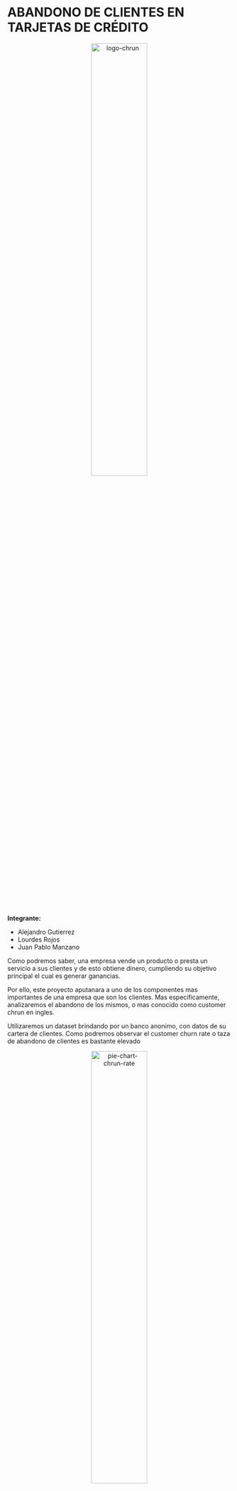 # ABANDONO DE CLIENTES EN TARJETAS DE CRÉDITO

<div align="center">
 <img alt ="logo-chrun" src="/img/logo.png" width=50% height: auto//>
</div>

**Integrante:**
- Alejandro Gutierrez 
- Lourdes Rojos
- Juan Pablo Manzano

Como podremos saber, una empresa vende un producto o presta un servicio a sus clientes y de esto obtiene dinero, cumpliendo su objetivo principal el cual es generar ganancias.

Por ello, este proyecto aputanara a uno de los componentes mas importantes de una empresa que son los clientes. Mas especificamente, analizaremos el abandono de los mismos, o mas conocido como customer chrun en ingles. 

Utilizaremos un dataset brindando por un banco anonimo, con datos de su cartera de clientes. Como podremos observar el customer churn rate o taza de abandono de clientes es bastante elevado 

<div align="center">
 <img alt ="pie-chart-chrun-rate" src="/img/chrun_rate.png" width=50% height=auto//>
</div>
  
 Esto quiere decir que desde el año anterior a dia de hoy el banco perdio un 16,07% de sus clientes. 
  
 # 1- OBJETIVOS

**Objetivos principales**

- Descubrir la causa por la cual hay deserción de clientes en las tarjetas de crédito
-Pronosticar cuales son los posibles clientes que abandonaran las tarjetas de crédito

**Objetivos secuendarios**

- Determinar que Modelo se adapta de mejor manera a las necesidades del problema
- Utilizar modelo para predecir grupos de clientes que abandonarian el banco
- Testear modelos generados
  
# 2-Contexto comercial

El Gerente comercial de un banco se encuentra frente a un listado de clientes que utilizan el servicio de tarjetas de crédito y detecta una alta taza de abandono de los mismos. Quieren analizar los datos para descubrir la razón detrás de esto y aprovechar lo mismo para predecir los clientes que probablemente abandonarán para poder tomar medidas sobre esto.
  
# 3-Problema comercial

El banco buscara reducir este abandono de clientes, pero para ello debera actuar sobre el grupo correcto de personas, ya sea a travez de campañas pubilicitarias o ofreciendo algun tipo de beneficio. Por ello es importante determinar de manera efectiva que clientes podrian llegar a dejar de usar los servicios. 

Tomar estas medidas con clientes que no tengan una predisposicion a abandonar el servicio podria incurrir en una reduccion de beneficios o en "molestar" mediante campañas publicitarias a clientes fidelizados. 

# 4-Glosario 

Para entender correctamente que quieren decirnos los datos es necesario saber que quieren decirnos las variables a analizar. Para ello, podemos ingresar al siguiente glosario haciendo click [`AQUI`](glosario.md)

# 5-Análisis Exploratorio de Datos (EDA)

Para comenzar se parte de un analisis exploratorio de los datos, el cual puede encontrarse en este [`notebook`](EDA.ipynb). En el mismo damos un primer vistazo a nuestros datos para intentar detectar patrones o estructuras en la informacion de manera visual. 

De ello podemos plantear diferentes Hipótesis o preguntas que se generen al hacer esta primera observacion.

## Hipótesis y preguntas

### Hipótesis 1

H1 = La media del monto total de transacciones (Total_Trans_Amt) es igual para clientes activos y retirados

H0 = La media del monto total de transacciones (Total_Trans_Amt) es diferente para clientes activos y retirados

<div align="center">
 <img alt ="h1-image" src="/img/h1.png"//>
</div>

*Nota: Como la variable presenta una gran cantidad de Outliers, el valor mas representativo pasa a ser la mediana*

<div align="center">
 Mediana de monto total de transacciones

 |Attrition_Flag    | Mediana    |
 |------------------|------------|
 |Attrited Customer | 2329     |
 |Existing Customer | 4100    |
</div>

> **Insight:** Podemos validar la hipotesis H0 diciendo que *"La mediana del monto total de transacciones es diferente según el target"*. Esto quiere decir que un cliente que abandonara el servicio realiza transacciones por montos menores que un cliente que seguira utilizandolo. 

### Hipótesis 2

H2 = La media de la cantidad total de transacciones (Total_Trans_Ct) es **igual** para clientes activos y retirados

H0 = La media de la cantidad total de transacciones (Total_Trans_Ct) es **diferente** para clientes activos y retirados

> **Insight:** Podemos validar la hipotesis H0 diciendo que *"La mediana de la cantidad total de transacciones es diferente según el target"*. Este analisis demostraria que el cliente que abandona el servicio hará una menor cantidad de transacciones que las que hace un cliente que seguira utilizandolo. 

[Respuesta Detallada](./hip_preg.md#Hipotesis-2)

### Hipótesis 3

H3 = La media de la variacion en cantidad de transacciones Q4 -Q1 (1) es **igual** para clientes activos y retirados 

H0 = La media de la variacion en cantidad de transacciones Q4 -Q1 (Total_Ct_Chng_Q4_Q1) es **diferente** para clientes activos y retirados

> **Insight:** Podemos validar la hipotesis H0 diciendo que *"La mediana de variacion en cantidad de transacciones es diferente según el target"*. Esto quiere decir que un cliente que abandona el servicio reduce casi en un 50% las transacciones que hace a final del periodo comparado con las que hace al inicio del periodo. El cliente que sigue utilizando el servicio tambien reduce esta cantida con respecto al inicio el perioo pero solo en un 25%

[Respuesta Detallada](./hip_preg.md#Hipotesis-3)

### Pregunta 1
 ¿Cúal es el género que más abandona la tarjeta de crédito?
 
<div align="center">
 <img alt ="p1-image" src="/img/p1.png"//>
</div>

<div align="center">
 Abandono del servicio segun genero 

 |Genero  |Attrited Customer|	Existing Customer	|% Abandono|
 |--------|------------|--------|--------|
 |F	|   930	|  4428	 |  17.35%  |
 |M	|   697	|  4072 	|  14.61%  |
</div>

> **Insight:** Podemos decir que las cantidades que abandonan segun genero no son tan diferentes. Pero hay un 3% mas de mujeres que abanbdonan el servicio.

### Pregunta 2
 Los que abandonan la tarjeta de crédito, ¿Cúal es su estado civil?
 
> **Insight:** No se puede detectar ningun patrón de abandono en cuanto al estado civil de los clientes. Las variaciones son menores al 1%. El estado civil NO influye en la deserción. 

 [Respuesta Detallada](./hip_preg.md#Pregunta-2)

### Pregunta 3
 ¿Que edades promedio tienen las personas que abandonan las tarjetas de crédito?
 
> **Insight:** Podemos decir que las edad de los clientes que abandonan el servicio no varia con la de los clientes que siguen utilizandolo. 

 [Respuesta Detallada](./hip_preg.md#Pregunta-3)

### Pregunta 4
¿Cuanto tiempo en promedio llevan las tarjetas sin utilizar de las personas que abandonan la tarjeta de crédito?

> **Insight:** Podemos decir que los clientes que abandonan el servicio tienden a estar mas inactivos en la utilizacion del mismo. Si bien la diferencia no es significativa a simple vista podria ser un factor a tener en cuenta que se analizara mas adelante.  

[Respuesta Detallada](./hip_preg.md#Pregunta-4)

### Pregunta 5 
¿Que tipo de tarjeta usan los clientes que abandonan los servicios??

 > **Insight:** Podemos señalar que los clientes con categoria *Platinum* son los que mas abandonan el servicio con un 25%. Esto debera ser analizado mas adelante, pero podria indicar que los clientes con tarjetas de mayor categoria no estan contentos por los beneficios brindados por las mismas. 

[Respuesta Detallada](./hip_preg.md#Pregunta-5)

### Pregunta 6 
¿Que nivel de educacion tienen los clientes que abanonan los servicios?

 > **Insight:** Dentro de los diferentes niveles, podemos detectar que los clientes que poseen un nivel *Doctorate* tienen la mayor deserción, con un 21,06%. 

[Respuesta Detallada](./hip_preg.md#Pregunta-6)

### Pregunta 7
¿Que nivel de ingresos tienen los clientes que abandonan los servicios?

 > **Insight:** Dentro de las diferentes categorias de ingreso, la que mayor deserción la posee el mayor nivel de ingresos *$120K+*. Esto debera analizarse para ver si los beneficios que brinda el servicio para este tipo de clientes no es suficiente.  

[Respuesta Detallada](./hip_preg.md#Pregunta-7)

## Análisis Multivariado

Con los gráficos anterior pudimos obtener algunos Insights que surgieron de hacer un análisis univariado y bivariado. A continuación profundizaremos en esto haciendo observaciones mas complejas de manera multivariada. Para acceder al notebook completo del análisis podemos hacer click [`AQUI`](multi.ipynb)

### Matríz de correlación
Indica la correlación que hay entre todas las variables numericas de los datos que estamos trabajando 


<div align="center">
 <b>Matriz de correlación segun coeficiente de Pearson</b>
 <img alt ="matriz_cor_pearson-image" src="/img/mat_corr_pearson.png" // title="Matriz de correlación segun coeficiente de Pearson">
</div>

<div align="center">

**TOP 5 VARIABLES CON MAYOR CORRELACIÓN**
 
 |Variable 1 | Variable 2 | Coef.Pearson | 
 |------------------|-----------------------|-----------|
 |Credit_Limit         |Avg_Open_To_Buy         | 0.995981
 |Total_Trans_Amt      |Total_Trans_Ct          | 0.807192
 |Customer_Age         |Months_on_book          | 0.788912
 |Total_Revolving_Bal  |Avg_Utilization_Ratio   | 0.624022
 |Avg_Open_To_Buy      |Avg_Utilization_Ratio   | 0.538808
</div>


>Nota: En ella podemos observar las variables de mayor correlacion en colores azul mas oscuro. Podemos detectar muy pocas variables que poseen una correlación. Tambien se hizo el análisis con correlaciones de kendall y spearman para ver si se observaba alguna diferencia. Pero las variables con mayor correlación son las mismas. Para ver las matrices de corrleación con otros coeficientes podemos verlas desde aquí [`Kendall`](img/mat_corr_kendall.png) Y [`Spearman`](img/mat_corr_spearman.png)

Se procede a realizar graficos detallados entre las variables que poseen un mayor coeficiente de correlación para ver si es posible obtener Insight visualmente.

Credit limit VS avg open to buy
-
<div align="center">
 <img alt ="Credit Limit VS Avg Open To Buy" src="/img/CL_vs_AOTB.png" // title="Credit Limit VS Avg Open To Buy">
</div>

Podemos observar que existe una correlacion casi perfecta entre estas dos variables. Y esto es de esperarse debido a la naturaleza de las mismas. 

El AVG Open to Buy representa cuanto puede comprar una persona sin tener problemas crediticios, por lo que mientras mayor sea el limite de credito que posea, mayor sera el AVG open to buy. 

>Nota: Se considerara la posibildiad de quitar una de estas columnas para no tener dos tipos de datos que indiquen lo mismo. 

total trans amt VS total trans ct
-
<div align="center">
 <img alt ="Total Trans Amt VS Total Trans Ct" src="/img/TTA_vs_TTC.png"// title="Total Trans Amt VS Total Trans Ct">
</div>

Si bien estas variables poseen una correlación de mas de un 0.8 ya no tienen un comportamiento tan marcado como el caso anterior. Pero es interesante ver que la mayoria de las transacciones se encuentran en montos menores a 6000 para ambos targets.

# 6-Prueba de modelos

Antes de comenzar a probar y analizar los resultados obtenidos con diferentes modelos, fue necesario hacer algunas transformaciones de los datos. Para lo que se utilizaron diferentes métodos por medio de pipelines con el fin de transformar los datos de diferentes formas y realizar pruebas para ver si esto meejoraba el rendimiento de los modelos. 

En el notebook de este [`LINK`](Modelos.ipynb) podemos encontrar el detalle de estos pipelines, pero a continuacion podran ver una tabla de que conjuntos se crearon y que se hizo en cada uno.

<div align="center">

| Pipeline |  Transformaciones | Conjunto train |  Conjunto test | conjunto |
|----------|-------------------|----------------|----------------| ---------|
| preprocess | OHE + Ordinalencoder(con MinMaxScaler) | X_train_enc | X_test_enc | enc | 
| preprocess1 | OHE (drop = 'first') | X_train_enc1 | X_test_enc2 | enc 1 | 
| preprocess2 | OHE, OrdinalEncoder y resto numerico MinMaXScaler | X_train_enc2 | X_test_enc2 | enc2 | 
| preprocess3 | OHE (sin drop = 'first') quitando columnas correlacionadas | X_train_enc3 | X_test_enc3| enc3 | 

</div>

Por ultimo transformamos los datos del conjunto "Y" para que las categorias esten representadas por 1 y 0 segun el target que nos interesa detectar

<div align="center">

| Target | Código | 
|--------|--------|
|Attrited Customer | 1 | 
| Existing Customer | 0 |

</div>

Una vez transformados los datos, comenzamos con el entrenamiento de modelos. En esta etapa se obtienen resultados de manera rapida y sencilla con distintos modelos, mediante la minima o nula modificacion de hiperparametros. A estos modelos les llamamos MODELOS BASE

Para poder evaluar los modelos se eligió una metrica especifica en fucnion del problema. Esta fue ROC_AUC. Mediante ella, se evalua y compara la performance de los distintos modelos. Logistic Regression, KNN y Random Forest Classifier.

## Modelos base

### Logistic Regression

Este modelo ofrecio resulados interesantes, considerando que el tuneo de hiperparametros fue nulo. Podemos ver una tabla con los resultados arrojados para los distintos tipos de datos transofrmados. 

<div align="center">

| Datos usados|	ROC_AUC|
|-------------|--------|
| enc1 |	0.712 | 
| enc	| 0.710 |
| enc2	| 0.706 | 
| enc3	| 0.659 |

</div>

<div align="center">
 <img alt ="Matriz de confusion Logistic Regression" src="/img/matriz_reg_log.png" // title="Matriz de confusion Logistic Regression">

</div>

### KNeighborsClassifier

A pesar de ser un modelo sencillo, arrojo resultados muy buenos considerando que no se realizo ningun tipo de optimizacion de hiperparametros. Podemos ver una tabla con los resultados arrojados para los distintos tipos de datos transofrmados. 

<div align="center">

| Datos usados|	ROC_AUC|
|-------------|--------|
| enc3 |	0.760 | 
| enc	| 0.755 |
| enc1	| 0.755 | 
| enc2	| 0.575 |

</div>

<div align="center">
 <img alt ="Matriz de confusion KNN" src="/img/matriz_KNN.png" // title="Matriz de confusion KNN">

</div>

### Random Forest Classifier

Este modelo tambien arrojo resultados muy buenos sin necesidad de tunear demasiado los hiperparametros. Podemos ver una tabla con los resultados arrojados para los distintos tipos de datos transofrmados. 

<div align="center">

| Datos usados|	ROC_AUC|     
|-------------|--------|   
| enc |		0.753 |   
| enc1	| 0.722 |
| enc2	| 0.721 |
| enc3	| 0.654 |

</div>

<div align="center">
 <img alt ="Matriz de confusion RFC" src="/img/matriz_RFC.png" // title="Matriz de confusion RFC">

</div>

## Estandarizacion de variables

Para seguir con el analisis se realizo una estandarizacion de las variables, en donde mediante un test de hipotesis se determino que variables tenian una distribucion normal y cuales no. Una vez definido esto, se realizó un StandardScaler para aquellas variables con distribucion normal y para el resto se utilizo un RobustScaler.

Luego se volvio a entrenar a nuestros modelos base con estos nuevos conjuntos de datos estandarizados. 

<div align="center">

| Modelo | ROC_AUC base | ROC_AUC estandarizado | 
|--------|--------------|-----------------------|
| LogisticRegression | 0.712 | 0.769 |
| KNeighborsClassifier | 0.760 | 0.774 | 
| RandomForestClassifier | 0.753 | 0.760 |
 
 </div>
 
 > Como podemos ver loas metricas no mejoran demasiado usando los datos estandarizados, pero como era de esperarse, la regresion logistica es el modelo que mejor trabaja con estos datos estandarizados.
 

## Reducción de complejidad 

Se intenta reducir la dimensionalidad del modelo utilizando varias técnicas diferentes. Con cada una, se vuelven a evaluar los modelos base para ver si se logro alguna mejora en cuanto al rendimiento. 

### Reducción de dimensionalidad PCA

Se hizo un bucle en donde se intento determinar el mejor roc_auc en funcion de la cantidad de variables, probando con diferentes cantidades entre 1 y 15. Para los 3 modelos evaluados, la cantidad de variables optima era n_components = 3. Por lo que se procede a hacer un analisis del rendimiento de los modelos, aplicando un PCA con n_components = 3 en los datos de train y test. 

<div align="center">

| Modelo | ROC_AUC base | ROC_AUC PCA | 
|--------|--------------|-----------------------|
| LogisticRegression | 0.712 | 0.501 |
| KNeighborsClassifier | 0.760 | 0.761 | 
| RandomForestClassifier | 0.753 | 0.710 |
 
  </div>

> Como podemos ver, la metrica de evaluacion disminuye para todos los modelos entenados. Pero no debemos perder de vista, que se logro una reduccion de 21 variables a solo 3. Esto puede ser algo a evaluar cuando es necesario trabajar con conjuntos de datos livianos y faciles de procesar, sacrificando un poco el rendimiento del modelo pero ganando velocidad de procesamiento. 

### Feature selection VarianceThreshold

Se hizo un VarianceThreshold para identificar las variables que representaran el 90% de la varianza del conjunto. Esto logro reducir las 21 dimensiones que tenian nuestros datos orginiales y pasamos a tener solo 11. Podemos ver los resultados de los modelos en la tabal a continuación.

<div align="center">

| Modelo | ROC_AUC base | ROC_AUC VarianceThreshold | 
|--------|--------------|-----------------------|
| LogisticRegression | 0.712 | 0.709 |
| KNeighborsClassifier | 0.760 | 0.755 | 
| RandomForestClassifier | 0.753 | 0.792 |
 
  </div>

> Para el RandomForestClassifier la selección de caracteristicas fue bastante útil ya que aumento su metrica en casi un 5%, llevando el rendimiento del modelo a 0.792.

### Feature selection SelectKBest

Se hizo un SelectKBest para que mediante pruebas estadisticas detectara las 7 mejores variables que representaran el conjunto de datos. Este metodo para selección de caracteristicas fue el mas promeetedor, mejorando los resultados en los 3 modelos utilizados. 

<div align="center">

| Modelo | ROC_AUC base | ROC_AUC SelectKBest | 
|--------|--------------|-----------------------|
| LogisticRegression | 0.712 | 0.718 |
| KNeighborsClassifier | 0.760 | 0.810 | 
| RandomForestClassifier | 0.753 | 0.764 |
 
  </div>

> Se logro aumentar en gran medida el rendimiento del modelo KNeighborsClassifier (0.810). Superando el rendimiento logrado anteriormente por el RandomForestClassifier

## Tuneo de hiperparametros

Utilizando RandomizedSearchCV fue posible analizar el rendmiento de cada modelo cuando se modificaban sus hiperparametros y con la validacion cruzada realizada con un StratifiedKFold se busco la posibilidad de que el modelo estuviera teniendo overfiting. 

Para este punto, solo se siguio con los modelos KNeighborsClassifier y RandomForestClassifier que habian tenido los mejores resultados anteriormente. Adicionalmente, se hizo una prueba con un XGBOOSTClassifier para comparar resultados. 

<div align="center">

| Modelo            | Hiperparametros | ROC_AUC CV | ROC_AUC optimizado | 
|-------------------|-----------------|------------|--------------------|
|RandomForestClassifier|(max_depth=28, n_estimators=633,criterion = 'gini', random_state=0)|0.987|0.908|
|KNeighborsClassifier|(algorithm='ball_tree', leaf_size=40, n_neighbors=44,weights='distance')|0.926|0.810|
|XGBClassifier|('subsample': 0.8,'min_child_weight': 5,'max_depth': 7,'gamma': 2,'colsample_bytree': 0.6)|0.982|0.901|
 
</div>

De esta tabla podemos determinar que todos los modelos estan tendiendo a tener un pequeño overfiting, ya que las metricas sobre los datos de entenamiento son un poco mejores que las obtenidas sobre los datos de test. Igualmente, la diferencia no es tan grande por lo que no habria que preocuparse por ello. 

# 7-Conclusión

En conclusión, el modelo que se ha desarrollado muestra un alto rendimiento para predecir el resultado binario de una variable objetivo en un conjunto de datos. El puntaje ROC AUC de `0.908` indica que el modelo tiene una gran capacidad para distinguir entre aquellos clientes que abandonaran el servicio y los que no lo haran. 

Para ello fue necesario lo siguiente:
- Usar los datos transformados mediante el pipeline `preprocess` que devuelve el conjunto de datos X_train_enc y X_test_enc.
- No reducir su dimensionalidad
- Tunear sus hiperparametros con max_depth=28, n_estimators=633, criterion = 'gini', random_state=0

